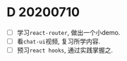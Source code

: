 # D 20200710

- [ ] 学习`react-router`, 做出一个小demo.
- [ ] 看`chat-ui`视频, 复习所学内容.
- [ ] 预习`react hooks`, 通过实践掌握之.
